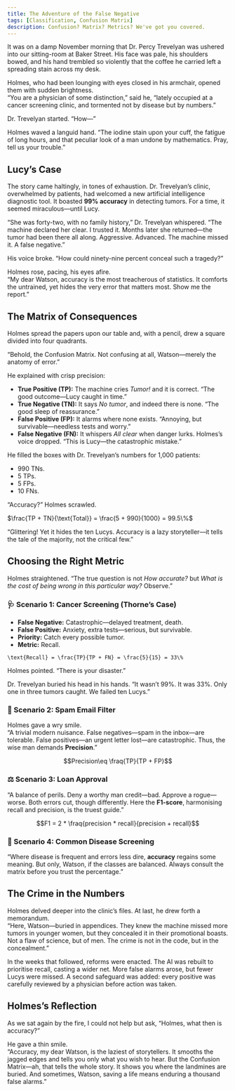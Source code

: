 ```yaml
---
title: The Adventure of the False Negative 
tags: [Classification, Confusion Matrix]
description: Confusion? Matrix? Metrics? We've got you covered.
---
```


It was on a damp November morning that Dr. Percy Trevelyan was ushered into our sitting-room at Baker Street. His face was pale, his shoulders bowed, and his hand trembled so violently that the coffee he carried left a spreading stain across my desk.  

Holmes, who had been lounging with eyes closed in his armchair, opened them with sudden brightness.  
“You are a physician of some distinction,” said he, “lately occupied at a cancer screening clinic, and tormented not by disease but by numbers.”  

Dr. Trevelyan started. “How—”  

Holmes waved a languid hand. “The iodine stain upon your cuff, the fatigue of long hours, and that peculiar look of a man undone by mathematics. Pray, tell us your trouble.”  


## Lucy’s Case  

The story came haltingly, in tones of exhaustion. Dr. Trevelyan’s clinic, overwhelmed by patients, had welcomed a new artificial intelligence diagnostic tool. It boasted **99% accuracy** in detecting tumors. For a time, it seemed miraculous—until Lucy.  

“She was forty-two, with no family history,” Dr. Trevelyan whispered. “The machine declared her clear. I trusted it. Months later she returned—the tumor had been there all along. Aggressive. Advanced. The machine missed it. A false negative.”  

His voice broke. “How could ninety-nine percent conceal such a tragedy?”  

Holmes rose, pacing, his eyes afire.  
“My dear Watson, accuracy is the most treacherous of statistics. It comforts the untrained, yet hides the very error that matters most. Show me the report.”  


## The Matrix of Consequences  

Holmes spread the papers upon our table and, with a pencil, drew a square divided into four quadrants.  

“Behold, the Confusion Matrix. Not confusing at all, Watson—merely the anatomy of error.”  

He explained with crisp precision:  

- **True Positive (TP):** The machine cries *Tumor!* and it is correct. “The good outcome—Lucy caught in time.”  
- **True Negative (TN):** It says *No tumor*, and indeed there is none. “The good sleep of reassurance.”  
- **False Positive (FP):** It alarms where none exists. “Annoying, but survivable—needless tests and worry.”  
- **False Negative (FN):** It whispers *All clear* when danger lurks. Holmes’s voice dropped. “This is Lucy—the catastrophic mistake.”  

He filled the boxes with Dr. Trevelyan’s numbers for 1,000 patients:  

- 990 TNs.  
- 5 TPs.  
- 5 FPs.  
- 10 FNs.  

“Accuracy?” Holmes scrawled.  


$\frac{TP + TN}{\text{Total}} = \frac{5 + 990}{1000} = 99.5\%$



“Glittering! Yet it hides the ten Lucys. Accuracy is a lazy storyteller—it tells the tale of the majority, not the critical few.”    


## Choosing the Right Metric  

Holmes straightened. “The true question is not *How accurate?* but *What is the cost of being wrong in this particular way?* Observe.”  

### 🩺 Scenario 1: Cancer Screening (Thorne’s Case)  
- **False Negative:** Catastrophic—delayed treatment, death.  
- **False Positive:** Anxiety, extra tests—serious, but survivable.  
- **Priority:** Catch every possible tumor.  
- **Metric:** Recall.  


`\text{Recall} = \frac{TP}{TP + FN} = \frac{5}{15} = 33\%`


Holmes pointed. “There is your disaster.”  

Dr. Trevelyan buried his head in his hands. “It wasn’t 99%. It was 33%. Only one in three tumors caught. We failed ten Lucys.”


### 📧 Scenario 2: Spam Email Filter  
Holmes gave a wry smile.  
“A trivial modern nuisance. False negatives—spam in the inbox—are tolerable. False positives—an urgent letter lost—are catastrophic. Thus, the wise man demands **Precision**.”

$$Precision\eq \fraq{TP}{TP + FP}$$


### ⚖️ Scenario 3: Loan Approval  
“A balance of perils. Deny a worthy man credit—bad. Approve a rogue—worse. Both errors cut, though differently. Here the **F1-score**, harmonising recall and precision, is the truest guide.”

$$F1 = 2 * \fraq{precision * recall}{precision + recall}$$


### 🤒 Scenario 4: Common Disease Screening  
“Where disease is frequent and errors less dire, **accuracy** regains some meaning. But only, Watson, if the classes are balanced. Always consult the matrix before you trust the percentage.”  


## The Crime in the Numbers  

Holmes delved deeper into the clinic’s files. At last, he drew forth a memorandum.  
“Here, Watson—buried in appendices. They knew the machine missed more tumors in younger women, but they concealed it in their promotional boasts. Not a flaw of science, but of men. The crime is not in the code, but in the concealment.”  

In the weeks that followed, reforms were enacted. The AI was rebuilt to prioritise recall, casting a wider net. More false alarms arose, but fewer Lucys were missed. A second safeguard was added: every positive was carefully reviewed by a physician before action was taken.  


## Holmes’s Reflection  

As we sat again by the fire, I could not help but ask, “Holmes, what then is accuracy?”  

He gave a thin smile.  
“Accuracy, my dear Watson, is the laziest of storytellers. It smooths the jagged edges and tells you only what you wish to hear. But the Confusion Matrix—ah, that tells the whole story. It shows you where the landmines are buried. And sometimes, Watson, saving a life means enduring a thousand false alarms.”  
